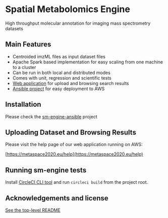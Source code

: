 # Spatial Metabolomics Engine
High throughput molecular annotation for imaging mass spectrometry datasets

## Main Features
- Centroided imzML files as input dataset files
- Apache Spark based implementation for easy scaling from one machine to a cluster
- Can be run in both local and distributed modes
- Comes with unit, regression and scientific tests
- [Web application](../webapp) for upload and browsing search results
- [Ansible project](../../ansible) for easy deployment to AWS

## Installation
Please check the [sm-engine-ansible](https://github.com/metaspace2020/sm-engine-ansible) project

## Uploading Dataset and Browsing Results
Please visit the help page of our web application running on AWS:

[https://metaspace2020.eu/help](https://metaspace2020.eu/help)

## Running sm-engine tests

Install [CircleCI CLI tool](https://circleci.com/docs/2.0/local-jobs/) and run `circleci build` from the project root.

## Acknowledgements and license

[See the top-level README](../../README.md#acknowledgements)

